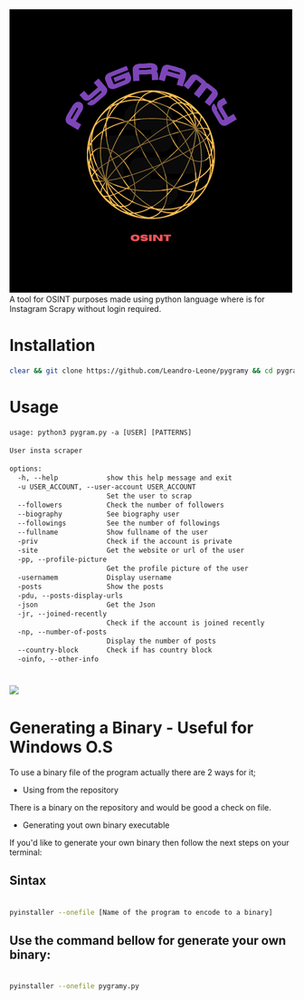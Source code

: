 <img src="/src/img/pygramy.png">
A tool for OSINT purposes made using python language where is for Instagram Scrapy without login required.



# Installation

```bash
clear && git clone https://github.com/Leandro-Leone/pygramy && cd pygram && python3 -m pip install -r requirements.txt

```


# Usage

```
usage: python3 pygram.py -a [USER] [PATTERNS]

User insta scraper

options:
  -h, --help            show this help message and exit
  -u USER_ACCOUNT, --user-account USER_ACCOUNT
                        Set the user to scrap
  --followers           Check the number of followers
  --biography           See biography user
  --followings          See the number of followings
  --fullname            Show fullname of the user
  -priv                 Check if the account is private
  -site                 Get the website or url of the user
  -pp, --profile-picture
                        Get the profile picture of the user
  -usernamem            Display username
  -posts                Show the posts
  -pdu, --posts-display-urls
  -json                 Get the Json
  -jr, --joined-recently
                        Check if the account is joined recently
  -np, --number-of-posts
                        Display the number of posts
  --country-block       Check if has country block
  -oinfo, --other-info

```

# 

<a href="https://asciinema.org/a/VeWodQLcmMWj9N9hvfrXtdoUE" target="_blank"><img src="https://asciinema.org/a/VeWodQLcmMWj9N9hvfrXtdoUE.svg" /></a>

# Generating a Binary - Useful for Windows O.S

To use a binary file of the program actually there are 2 ways for it;

- Using from the repository

There is a binary on the repository and would be good a check on file.

- Generating yout own binary executable

If you'd like to generate your own binary then follow the next steps on your terminal:

## Sintax
```bash

pyinstaller --onefile [Name of the program to encode to a binary]
```

## Use the command bellow for generate your own binary:

```bash

pyinstaller --onefile pygramy.py
```

